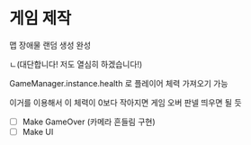 # 게임 제작

맵 장애물 랜덤 생성 완성

ㄴ(대단합니다! 저도 열심히 하겠습니다!)

GameManager.instance.health 로 플레이어 체력 가져오기 가능

이거를 이용해서 이 체력이 0보다 작아지면 게임 오버 판넬 띄우면 될 듯

- [ ] Make GameOver (카메라 흔들림 구현)
- [ ] Make UI
